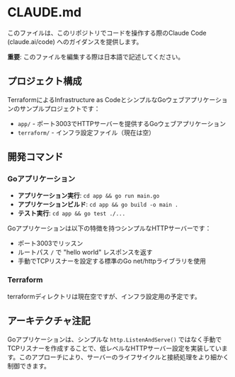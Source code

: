 # CLAUDE.md

このファイルは、このリポジトリでコードを操作する際のClaude Code (claude.ai/code) へのガイダンスを提供します。

**重要**: このファイルを編集する際は日本語で記述してください。

## プロジェクト構成

TerraformによるInfrastructure as CodeとシンプルなGoウェブアプリケーションのサンプルプロジェクトです：

- `app/` - ポート3003でHTTPサーバーを提供するGoウェブアプリケーション
- `terraform/` - インフラ設定ファイル（現在は空）

## 開発コマンド

### Goアプリケーション
- **アプリケーション実行**: `cd app && go run main.go`
- **アプリケーションビルド**: `cd app && go build -o main .`
- **テスト実行**: `cd app && go test ./...`

Goアプリケーションは以下の特徴を持つシンプルなHTTPサーバーです：
- ポート3003でリッスン
- ルートパス `/` で "hello world" レスポンスを返す
- 手動でTCPリスナーを設定する標準のGo net/httpライブラリを使用

### Terraform
terraformディレクトリは現在空ですが、インフラ設定用の予定です。

## アーキテクチャ注記

Goアプリケーションは、シンプルな `http.ListenAndServe()` ではなく手動でTCPリスナーを作成することで、低レベルなHTTPサーバー設定を実装しています。このアプローチにより、サーバーのライフサイクルと接続処理をより細かく制御できます。